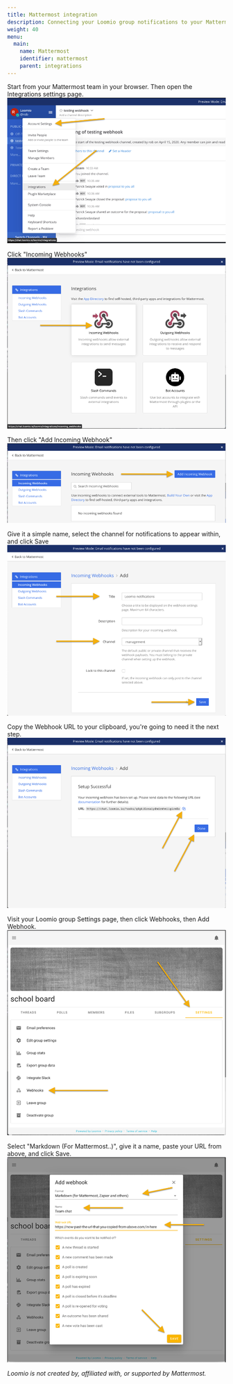 ```yaml
---
title: Mattermost integration
description: Connecting your Loomio group notifications to your Mattermost team chat.
weight: 40
menu:
  main:
    name: Mattermost
    identifier: mattermost
    parent: integrations
---
```


Start from your Mattermost team in your browser. Then open the Integrations settings page.
![](mm1.png)

Click "Incoming Webhooks"
![](mm2.png)

Then click  "Add Incoming Webhook"
![](mm3.png)

Give it a simple name, select the channel for notifications to appear within, and click Save
![](mm4.png)

Copy the Webhook URL to your clipboard, you're going to need it the next step.
![](mm5.png)

Visit your Loomio group Settings page, then click Webhooks, then Add Webhook.
![](mm6.png)

Select "Markdown (For Mattermost..)", give it a name, paste your URL from above, and click Save.
![](mm7.png)

_Loomio is not created by, affiliated with, or supported by Mattermost._
